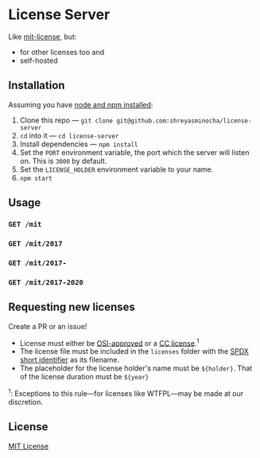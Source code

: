 # License Server

Like [mit-license](https://github.com/remy/mit-license), but:

-   for other licenses too and
-   self-hosted

## Installation

Assuming you have [node and npm installed](https://nodejs.org/en):

1. Clone this repo — `git clone git@github.com:shreyasminocha/license-server`
2. `cd` into it — `cd license-server`
3. Install dependencies — `npm install`
4. Set the `PORT` environment variable, the port which the server will listen on. This is `3000` by default.
5. Set the `LICENSE_HOLDER` environment variable to your name.
6. `npm start`

## Usage

### `GET /mit`

### `GET /mit/2017`

### `GET /mit/2017-`

### `GET /mit/2017-2020`

## Requesting new licenses

Create a PR or an issue!

-   License must either be [OSI-approved](https://opensource.org/licenses/alphabetical) or a [CC license](https://creativecommons.org/licenses/).<sup>1</sup>
-   The license file must be included in the `licenses` folder with the [SPDX short identifier](https://spdx.org/using-spdx-license-identifier) as its filename.
-   The placeholder for the license holder's name must be `${holder}`. That of the license duration must be `${year}`

<sup>1</sup>: Exceptions to this rule—for licenses like WTFPL—may be made at our discretion.

## License

[MIT License](https://shreyas.mit-license.org)

